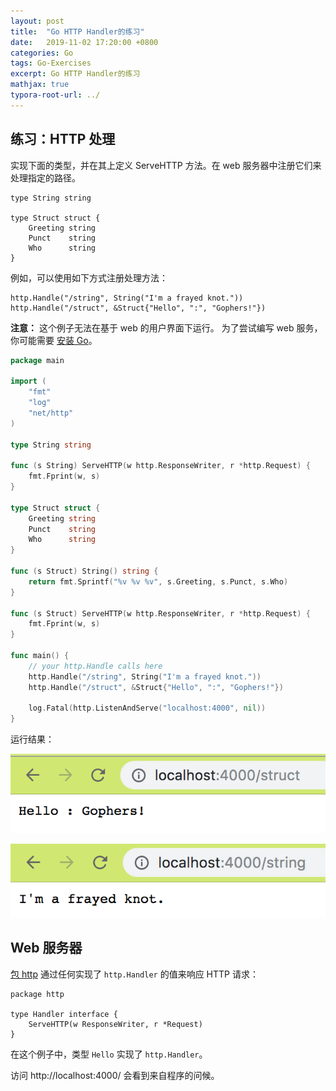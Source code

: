 ```yaml
---
layout: post
title:  "Go HTTP Handler的练习"
date:   2019-11-02 17:20:00 +0800
categories: Go
tags: Go-Exercises
excerpt: Go HTTP Handler的练习
mathjax: true
typora-root-url: ../
---
```


## 练习：HTTP 处理

实现下面的类型，并在其上定义 ServeHTTP 方法。在 web 服务器中注册它们来处理指定的路径。

```
type String string

type Struct struct {
    Greeting string
    Punct    string
    Who      string
}
```

例如，可以使用如下方式注册处理方法：

```
http.Handle("/string", String("I'm a frayed knot."))
http.Handle("/struct", &Struct{"Hello", ":", "Gophers!"})
```

**注意：** 这个例子无法在基于 web 的用户界面下运行。 为了尝试编写 web 服务，你可能需要 [安装 Go](http://golang.org/doc/install/)。

```go
package main

import (
	"fmt"
	"log"
	"net/http"
)

type String string

func (s String) ServeHTTP(w http.ResponseWriter, r *http.Request) {
	fmt.Fprint(w, s)
}

type Struct struct {
	Greeting string
	Punct    string
	Who      string
}

func (s Struct) String() string {
	return fmt.Sprintf("%v %v %v", s.Greeting, s.Punct, s.Who)
}

func (s Struct) ServeHTTP(w http.ResponseWriter, r *http.Request) {
	fmt.Fprint(w, s)
}

func main() {
	// your http.Handle calls here
	http.Handle("/string", String("I'm a frayed knot."))
	http.Handle("/struct", &Struct{"Hello", ":", "Gophers!"})

	log.Fatal(http.ListenAndServe("localhost:4000", nil))
}
```

运行结果：

![image-20191102171849474](/../assets/images/image-20191102171849474.png)

![image-20191102171927438](/../assets/images/image-20191102171927438.png)

## Web 服务器

[包 http](http://golang.org/pkg/net/http/) 通过任何实现了 `http.Handler` 的值来响应 HTTP 请求：

```
package http

type Handler interface {
    ServeHTTP(w ResponseWriter, r *Request)
}
```

在这个例子中，类型 `Hello` 实现了 `http.Handler`。

访问 http://localhost:4000/ 会看到来自程序的问候。